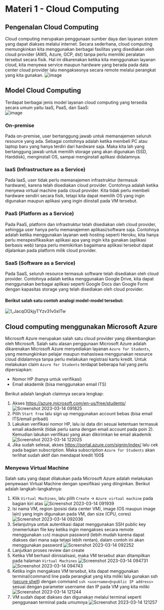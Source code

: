 # Materi 1 - Cloud Computing
## Pengenalan Cloud Computing
Cloud computing merupakan penggunaan sumber daya dan layanan sistem yang dapat diakses melalui internet. Secara sederhana, cloud computing memungkinkan kita menggunakan berbagai fasilitas yang disediakan oleh cloud provider (AWS, Azure, GCP, dst) tanpa perlu memiliki peralatan tersebut secara fisik. Hal ini dikarenakan ketika kita menggunakan layanan cloud, kita menyewa service maupun hardware yang berada pada data center cloud provider lalu mengaksesnya secara remote melalui perangkat yang kita gunakan.
![image](https://user-images.githubusercontent.com/79139753/225175607-a46ae06a-626b-4eeb-ae64-81a482d71fc9.png)

## Model Cloud Computing
Terdapat berbagai jenis model layanan cloud computing yang tersedia secara umum yaitu IaaS, PaaS, dan SaaS:<br>
![image](https://user-images.githubusercontent.com/79139753/225178867-212daad0-de4d-46fc-bc47-210b4d1157f9.png)

### On-premise
Pada on-premise, user bertanggung jawab untuk memanajemen seluruh resource yang ada. Sebagai contohnya adalah ketika membeli PC atau laptop baru yang hanya terdiri dari hardware saja. Maka kita lah yang bertanggung jawab untuk memilih storage yang akan digunakan (SSD, Harddisk), menginstall OS, sampai menginstall aplikasi didalamnya. 
### IaaS (Infrastructure as a Service)
Pada IaaS, user tidak perlu memanajemen infrastruktur (termasuk hardware), karena telah disediakan cloud provider. Contohnya adalah ketika menyewa virtual machine pada cloud provider. Kita tidak perlu membeli hardware sendiri secara fisik, tetapi kita dapat memilih OS yang ingin digunakan maupun aplikasi yang ingin diinstall pada VM tersebut.
### PaaS (Platform as a Service)
Pada PaaS, platform dan infrastruktur telah disediakan oleh cloud provider, sehingga user hanya perlu memanajemen aplikasi/software saja. Contohnya adalah ketika menggunakan layanan web hosting seperti Heroku, kita hanya perlu menspesifikasikan aplikasi apa yang ingin kita gunakan (aplikasi berbasis web) tanpa perlu memikirkan bagaimana aplikasi tersebut dapat dijalankan pada platform milik cloud provider.
### SaaS (Software as a Service)
Pada SaaS, seluruh resource termasuk software telah disediakan oleh cloud provider. Contohnya adalah ketika menggunakan Google Drive, kita dapat menggunakan berbagai aplikasi seperti Google Docs dan Google Form dengan kapasitas storage yang telah disediakan oleh cloud provider.

#### Berikut salah satu contoh analogi model-model tersebut:
![1_JacqOl2kjyTYzv31v0xITw](https://user-images.githubusercontent.com/79139753/225283319-e6ec6eb8-af42-4270-bc76-4f80f999d757.png)

## Cloud computing menggunakan Microsoft Azure
Microsoft Azure merupakan salah satu cloud provider yang dikembangkan oleh Microsoft. Salah satu alasan penggunaan Microsoft Azure adalah dikarenakan Microsoft Azure menyediakan layanan `Azure for Students`, yang memungkinkan pelajar maupun mahasiswa menggunakan resource cloud didalamnya tanpa perlu melakukan registrasi kartu kredit. Untuk melakukan claim `Azure for Students` terdapat beberapa hal yang perlu dipersiapkan:
- Nomor HP (hanya untuk verifikasi)
- Email akademik (bisa menggunakan email ITS)

Berikut adalah langkah claimnya secara lengkap:
1. Akses https://azure.microsoft.com/en-us/free/students/
![Screenshot 2023-03-14 091825](https://user-images.githubusercontent.com/79139753/225182579-2a2bc316-3f91-4c8a-bd51-36f7f6cd94a5.png)
2. Pilih `Start free` lalu sign up menggunakan account bebas (bisa email ITS/email pribadi)
3. Lakukan verifikasi nomor HP, lalu isi data diri sesuai ketentuan termasuk email akademik (tidak perlu sama dengan email account pada poin 2). Kemudian lakukan verifikasi yang akan dikirimkan ke email akademik
![Screenshot 2023-03-14 122025](https://user-images.githubusercontent.com/79139753/225182930-86afc333-fbe4-4ed8-bad6-7cf4c8c443e6.png)
4. Jika sudah selesai, akses https://portal.azure.com/signin/index/ lalu cek pada bagian subscription. Maka subscription `Azure for Students` akan terlihat sudah aktif dan mendapat kredit 100$

### Menyewa Virtual Machine
Salah satu yang dapat dilakukan pada Microsoft Azure adalah melakukan penyewaan Virtual Machine dengan spesifikasi yang diinginkan. Berikut adalah langkah-langkahnya:
1. Klik `Virtual Machines`, lalu pilih `Create` -> `Azure virtual machine` pada bagian kiri atas
![Screenshot 2023-03-14 091939](https://user-images.githubusercontent.com/79139753/225183536-ff0f8874-5af1-4283-9693-79616a0262fd.png)
2. Isi nama VM, region (posisi data center VM), image (OS maupun image lain) yang ingin digunakan pada VM, dan size (CPU, cores)
![Screenshot 2023-03-14 092036](https://user-images.githubusercontent.com/79139753/225183573-0431c21f-f175-453d-91d7-599a55fc98d3.png)
3. Selanjutnya untuk autentikasi dapat menggunakan SSH public key (memerlukan file key ketika ingin mengakses secara remote menggunakan `ssh`) maupun password (lebih mudah karena dapat diakses dari mana saja tetapi lebih rentan), dalam contoh ini akan menggunakan password
![Screenshot 2023-03-14 092252](https://user-images.githubusercontent.com/79139753/225183831-d0222f67-6651-4d4d-abb3-927576febe22.png)
4. Lanjutkan proses review dan create
5. Ketika VM berhasil diinisialisasi, maka VM tersebut akan ditampilkan pada halaman `Virtual Machines`
![Screenshot 2023-03-14 094731](https://user-images.githubusercontent.com/79139753/225184137-8e7567f6-bea1-41a3-914c-fd806bd8961c.png)
![Screenshot 2023-03-14 094743](https://user-images.githubusercontent.com/79139753/225184169-e70acbd6-dc49-4ebd-9ed1-89729e58317b.png)
6. Ketika ingin mengakses VM tersebut, kita dapat menggunakan terminal/command line pada perangkat yang kita miliki lalu gunakan ssh ([secure shell](https://www.biznetgio.com/en/news/apa-itu-ssh-pengertian-fungsi-dan-cara-kerjanya)) dengan command `ssh <username>@<public IP address>` sesuai dengan parameter username dan IP pada VM yang kita miliki
![Screenshot 2023-03-14 121244](https://user-images.githubusercontent.com/79139753/225184391-53b238bc-8542-4f29-8678-bc1beaf5612a.png)
7. VM sudah dapat diakses dan digunakan melalui terminal seperti penggunaan terminal pada umumnya
![Screenshot 2023-03-14 121257](https://user-images.githubusercontent.com/79139753/225184439-cc9ca4bc-61be-4b65-bb9d-29ebe2df8890.png)
